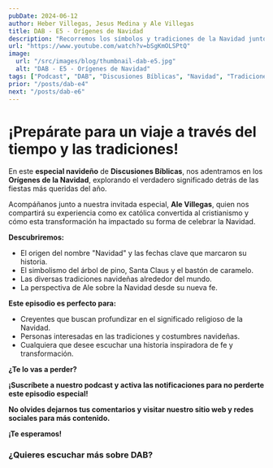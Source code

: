 ```yaml
---
pubDate: 2024-06-12
author: Heber Villegas, Jesus Medina y Ale Villegas
title: DAB - E5 - Orígenes de Navidad
description: "Recorremos los símbolos y tradiciones de la Navidad junto a Ale Villegas, conectando historia, fe y experiencias personales."
url: "https://www.youtube.com/watch?v=bSgKmOLSPtQ"
image:
  url: "/src/images/blog/thumbnail-dab-e5.jpg"
  alt: "DAB - E5 - Orígenes de Navidad"
tags: ["Podcast", "DAB", "Discusiones Bíblicas", "Navidad", "Tradiciones"]
prior: "/posts/dab-e4"
next: "/posts/dab-e6"
---
```


# **¡Prepárate para un viaje a través del tiempo y las tradiciones!**

En este **especial navideño** de **Discusiones Bíblicas**, nos adentramos en los **Orígenes de la Navidad**, explorando el verdadero significado detrás de las fiestas más queridas del año.

Acompáñanos junto a nuestra invitada especial, **Ale Villegas**, quien nos compartirá su experiencia como ex católica convertida al cristianismo y cómo esta transformación ha impactado su forma de celebrar la Navidad.

**Descubriremos:**

- El origen del nombre "Navidad" y las fechas clave que marcaron su historia.
- El simbolismo del árbol de pino, Santa Claus y el bastón de caramelo.
- Las diversas tradiciones navideñas alrededor del mundo.
- La perspectiva de Ale sobre la Navidad desde su nueva fe.

**Este episodio es perfecto para:**

- Creyentes que buscan profundizar en el significado religioso de la Navidad.
- Personas interesadas en las tradiciones y costumbres navideñas.
- Cualquiera que desee escuchar una historia inspiradora de fe y transformación.

**¿Te lo vas a perder?**

**¡Suscríbete a nuestro podcast y activa las notificaciones para no perderte este episodio especial!**

**No olvides dejarnos tus comentarios y visitar nuestro sitio web y redes sociales para más contenido.**

**¡Te esperamos!**

### **¿Quieres escuchar más sobre DAB?**

